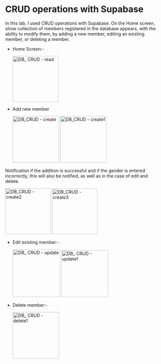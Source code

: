 # CRUD operations with Supabase 
In this lab, I used CRUD operations with Supabase.
On the Home screen, show collection of members registered in the database appears, with the ability to modify them, by adding a new member, editing an existing member, or deleting a member.

- Home Screen:-

    <img width="146" alt="DB_ CRUD  - read" src="https://github.com/AlaaMYahya/DB-CRUD-Lab/assets/129466098/aefece90-35ff-41a3-8eba-58e9fdc8104c">


- Add new member 

  <img width="148" alt="DB_CRUD - create" src="https://github.com/AlaaMYahya/DB-CRUD-Lab/assets/129466098/aa5c5947-73ff-4a5b-b532-38110e482e5c">
  <img width="148" alt="DB_CRUD - create1" src="https://github.com/AlaaMYahya/DB-CRUD-Lab/assets/129466098/a5862f91-de1c-4127-a7f3-29c7b901ffd1"> 

Notification if the addition is successful and if the gender is entered incorrectly, this will also be notified, as well as in the case of edit and delete.

  <img width="146" alt="DB_CRUD - create2" src="https://github.com/AlaaMYahya/DB-CRUD-Lab/assets/129466098/258f7d05-5529-4933-99da-70575cdcf681">

  <img width="145" alt="DB_CRUD - create3" src="https://github.com/AlaaMYahya/DB-CRUD-Lab/assets/129466098/03f3dfac-b2ad-41e5-b9cf-8b18aee8624d">

   

- Edit existing member:-

    <img width="152" alt="DB_ CRUD  - update" src="https://github.com/AlaaMYahya/DB-CRUD-Lab/assets/129466098/540815b8-62d0-44c2-8388-9a502b5ff62c">
    <img width="149" alt="DB_ CRUD  - update1" src="https://github.com/AlaaMYahya/DB-CRUD-Lab/assets/129466098/8ae0d170-a730-4ffb-9bbb-3f24990dfea6">


- Delete member:-

    <img width="148" alt="DB_ CRUD  - delete1" src="https://github.com/AlaaMYahya/DB-CRUD-Lab/assets/129466098/8fdd4ec2-50a1-4eae-87a2-49a6c20cf750">

  
